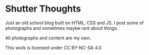 
# Shutter Thoughts

Just an old school blog built on HTML, CSS and JS. I post some of photographs and sometimes maybe rant about things. 

All photographs and content are my own.

This work is licensed under CC BY-NC-SA 4.0

